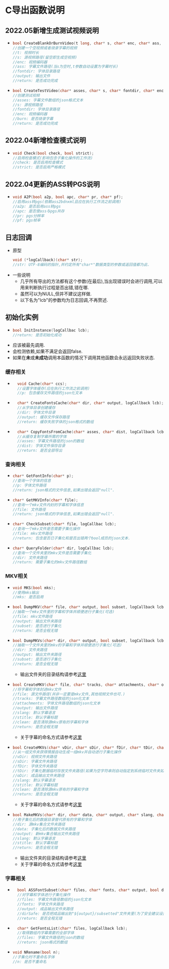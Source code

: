 # C导出函数说明

## 2022.05新增生成测试视频说明

- ```c
  bool CreateBlankOrBurnVideo(t long, char* s, char* enc, char* ass, char* fontdir, char* output);
  //创建一个空视频或者烧录字幕的视频
  //t: 视频时长
  //s: 源视频路径(留空即生成空视频)
  //enc: 视频编码器
  //ass: 字幕文件路径(当s为空时,t参数自动设置为字幕时长)
  //fontdir: 字体目录路径
  //output: 输出文件
  //return: 是否成功完成
  ```
- ```c
  bool CreateTestVideo(char* asses, char* s, char* fontdir, char* enc, bool burn, logCallback lcb);
  //创建测试视频
  //asses: 字幕文件数组的json格式文本
  //s: 源视频路径
  //fontdir: 字体目录路径
  //enc: 视频编码器
  //burn: 是否烧录字幕
  //return: 是否成功完成
  ```

## 2022.04新增检查模式说明

- ```c
  void Check(bool check, bool strict);
  //启用检查模式(影响包含子集化操作的工作流)
  //check: 是否启用检查模式
  //strict: 是否启用严格模式
  ```

## 2022.04更新的ASS转PGS说明

- ```c
  void A2P(bool a2p, bool apc, char* pr, char* pf);
  //启用ass转pgs(依赖ass2bdnxml且应在执行工作流之前调用)
  //a2p: 是否启用ass转pgs
  //apc: 是否使ass与pgs共存
  //pr: pgs分辨率
  //pf: pgs帧率
  ```

## 日志回调

- 原型
    ```c
    void (*logCallback)(char* str); 
    //str: UTF-8编码的指针,并约定所有"char*"数据类型的参数或返回值都为此.
    ```
- 一些说明
    - 几乎所有导出的方法都有这个参数(在最后),当出现错误时会进行调用,可以用来判断执行过程是否出错,错在哪.
    - 虽然可以为NULL,但并不建议这样做.
    - 以下名为"lcb"的参数均为日志回调,不再赘述.

## 初始化实例

- ```c
  bool InitInstance(logCallbac lcb);
  //return: 是否初始化成功
  ```
- 应该被最先调用.
- 会检测依赖,如果不满足会返回false.
- 如果在**未**或**未成功**调用本函数的情况下调用其他函数会永远返回失败状态.

### 缓存相关

- ```c
    void Cache(char* ccs);
    //设置字体缓存(应在执行工作流之前调用)
    //p: 包含缓存文件路径的json化文本
    ```
- ```c
    char* CreateFontsCache(char* dir, char* output, logCallback lcb);
    //从字体目录创建缓存
    //dir: 字体文件目录
    //output: 缓存文件保存路径
    //return: 缓存失败字体的json格式的数组
    ```
- ```c
    char* CopyFontsFromCache(char* asses, char* dist, logCallback lcb);
    //从缓存复制字幕所需的字体
    //asses: 字幕文件路径的json的数组
    //dist: 字体文件保存目录
    //return: 是否全部导出
    ```

### 查询相关

- ```c
  char* GetFontInfo(char* p);
  //查询一个字体的信息
  //p: 字体文件路径
  //return: json格式的文件信息,如果出错会返回"null".
  ```
- ```c
  char* GetMKVInfo(char* file);
  //查询一个mkv文件内封的字幕和字体信息
  //file: 文件路径
  //return: json格式的字体信息,如果出错会返回"null".
  ```
- ```c
  char* CheckSubset(char* file, logCallbac lcb);
  //查询一个mkv文件是否需要子集化操作
  //file: mkv文件路径
  //return: 包含是否已子集化和是否出错两个bool成员的json文本.
  ```
- ```c
  char* QueryFolder(char* dir, logCallbac lcb);
  //查询一个文件夹里的mkv文件是否需要子集化
  //dir: 文件夹路径
  //return: 需要子集化的mkv文件路径数组
  ```

### MKV相关

- ```c
  void MKS(bool mks);
  //使用mks输出
  //mks: 是否启用
  ```
- ```c
  bool DumpMKV(char* file, char* output, bool subset, logCallback lcb);
  //抽取一个mkv文件里的字幕和字体并顺便进行子集化(可选)
  //file: mkv文件路径
  //output: 输出文件夹路径
  //subset: 是否进行子集化
  //return: 是否全程无错
  ```
- ```c
  bool DumpMKVs(char* dir, char* output, bool subset, logCallback lcb);
  //抽取一个文件夹里的mkv的字幕和字体并顺便进行子集化(可选)
  //dir: 文件夹路径
  //output: 输出文件夹路径
  //subset: 是否进行子集化
  //return: 是否全程无错
  ```
    - 输出文件夹的目录结构请参考[这里](https://github.com/KurenaiRyu/MkvAutoSubset#mkvtool-%E5%8A%9F%E8%83%BD%E5%8F%8A%E4%BD%BF%E7%94%A8%E7%A4%BA%E4%BE%8B)
- ```c
  bool CreateMKV(char* file, char* tracks, char* attachments, char* output, char* slang, char* stitle, bool clean);
  //将字幕和字体封进mkv文件
  //file: 源文件路径(并非一定要是mkv文件,其他视频文件也可.)
  //tracks: 字幕文件路径数组的json化文本
  //attachments: 字体文件路径数组的json化文本
  //output: 输出文件路径
  //slang: 默认字幕语言
  //stitle: 默认字幕标题
  //clean: 是否清除源mkv原有的字幕和字体
  //return: 是否全程无错
  ```
    - 关于字幕的命名方式请参考[这里](https://github.com/KurenaiRyu/MkvAutoSubset#%E4%B8%80%E4%BA%9B%E7%A2%8E%E7%A2%8E%E5%BF%B5)
- ```c
  bool CreateMKVs(char* vDir, char* sDir, char* fDir, char* tDir, char* oDir, char* slang, char* stitle, bool clean, logCallback lcb);
  //从一组文件夹获得情报自动生成一组mkv并自动进行子集化操作
  //vDir: 视频文件夹路径
  //sDir: 字幕文件夹路径
  //fDir: 字体文件夹路径
  //tDir: 子集化数据临时存放文件夹路径(如果为空字符串则自动指定到系统临时文件夹如"/tmp")
  //oDir: 成品输出文件夹路径
  //slang: 默认字幕语言
  //stitle: 默认字幕标题
  //clean: 是否清除源mkv原有的字幕和字体
  //return: 是否全程无错
  ```
    - 关于字幕的命名方式请参考[这里](https://github.com/KurenaiRyu/MkvAutoSubset#%E4%B8%80%E4%BA%9B%E7%A2%8E%E7%A2%8E%E5%BF%B5)
- ```c
  bool MakeMKVs(char* dir, char* data, char* output, char* slang, char* stitle, logCallback lcb);
  //用子集化后的数据目录替代原有的字幕和字体
  //dir: 源mkv集合文件夹路径
  //data: 子集化后的数据文件夹路径
  //output: 新mkv集合输出文件夹路径
  //slang: 默认字幕语言
  //stitle: 默认字幕标题
  //return: 是否全程无错
  ```
    - 输出文件夹的目录结构请参考[这里](https://github.com/KurenaiRyu/MkvAutoSubset#mkvtool-%E5%8A%9F%E8%83%BD%E5%8F%8A%E4%BD%BF%E7%94%A8%E7%A4%BA%E4%BE%8B)
    - 关于字幕的命名方式请参考[这里](https://github.com/KurenaiRyu/MkvAutoSubset#%E4%B8%80%E4%BA%9B%E7%A2%8E%E7%A2%8E%E5%BF%B5)

### 字幕相关

- ```c
    bool ASSFontSubset(char* files, char* fonts, char* output, bool dirSafe, logCallback lcb);
    //对字幕和字体进行子集化操作
    //files: 字幕文件路径数组的json化文本
    //fonts: 字体文件夹路径
    //output: 成品输出文件夹路径
    //dirSafe: 是否把成品输出到"${output}/subsetted"文件夹里(为了安全建议设置为true)
    //return: 是否全程无错
  ```
- ```c
    char* GetFontsList(char* files, logCallback lcb);
    //取得数组内字幕需要的全部字体
    //files: 字幕文件路径的json的数组
    //return: json格式的数组
  ```
- ```c
  void NRename(bool n);
  //子集化时不重命名字体
  //n: 是否不重命名
   ```